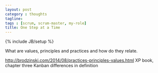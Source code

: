 ```yaml
---
layout: post
category : thoughts
tagline: 
tags : [scrum, scrum-master, my-role]
title: One Step at a Time
---
```

{% include JB/setup %}

What are values, principles and practices and how do they relate.

http://brodzinski.com/2014/08/practices-principles-values.html
XP book, chapter three
Kanban differences in definition
